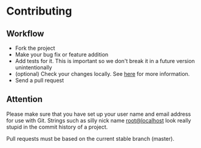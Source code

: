 # Contributing

## Workflow

* Fork the project
* Make your bug fix or feature addition
* Add tests for it. This is important so we don't break it in a future version unintentionally
* (optional) Check your changes locally. See [here](.docker/README.md) for more information. 
* Send a pull request

## Attention

Please make sure that you have set up your user name and email address for use with Git. 
Strings such as silly nick name <root@localhost> look really stupid in the commit history of a project.

Pull requests must be based on the current stable branch (master).
